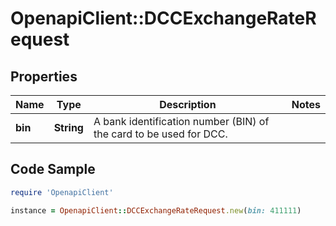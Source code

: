 # OpenapiClient::DCCExchangeRateRequest

## Properties

Name | Type | Description | Notes
------------ | ------------- | ------------- | -------------
**bin** | **String** | A bank identification number (BIN) of the card to be used for DCC. | 

## Code Sample

```ruby
require 'OpenapiClient'

instance = OpenapiClient::DCCExchangeRateRequest.new(bin: 411111)
```


